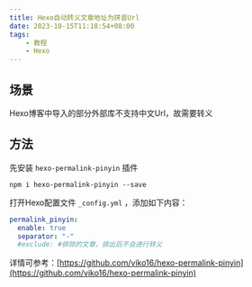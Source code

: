 ```yaml
---
title: Hexo自动转义文章地址为拼音Url
date: 2023-10-15T11:18:54+08:00
tags:
    - 教程
    - Hexo
---
```

## 场景

Hexo博客中导入的部分外部库不支持中文Url，故需要转义

## 方法

先安装 `hexo-permalink-pinyin` 插件

```shell
npm i hexo-permalink-pinyin --save
```

打开Hexo配置文件 `_config.yml` ，添加如下内容：

```yml
permalink_pinyin:
  enable: true
  separator: "-"
  #exclude: #排除的文章，排出后不会进行转义
```

详情可参考：[https://github.com/viko16/hexo-permalink-pinyin](https://github.com/viko16/hexo-permalink-pinyin)
